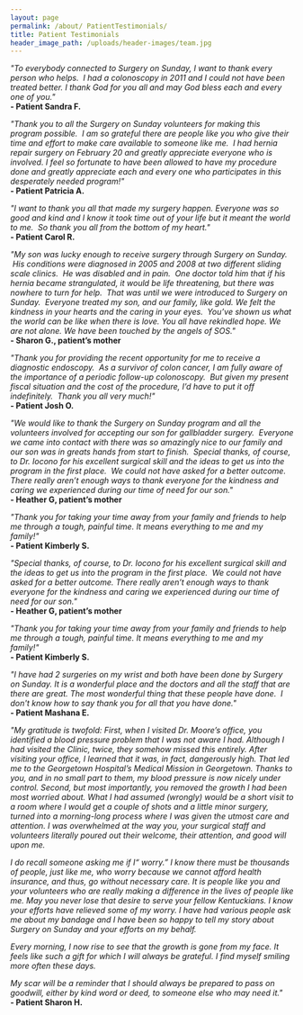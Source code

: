 ```yaml
---
layout: page
permalink: /about/ PatientTestimonials/
title: Patient Testimonials
header_image_path: /uploads/header-images/team.jpg
---
```



*"To everybody connected to Surgery on Sunday, I want to thank every person who helps. &nbsp;I had a colonoscopy in 2011 and I could not have been treated better. I thank God for you all and may God bless each and every one of you."&nbsp;*&nbsp;
<br>**- Patient Sandra F.**

*"Thank you to all the Surgery on Sunday volunteers for making this program possible. &nbsp;I am so grateful there are people like you who give their time and effort to make care available to someone like me. &nbsp;I had hernia repair surgery on February 20 and greatly appreciate everyone who is involved. I feel so fortunate to have been allowed to have my procedure done and greatly appreciate each and every one who participates in this desperately needed program!"&nbsp;*
<br>**- Patient Patricia A.**

*"I want to thank you all that made my surgery happen. Everyone was so good and kind and I know it took time out of your life but it meant the world to me. &nbsp;So thank you all from the bottom of my heart."&nbsp;*
<br>**- Patient Carol R.**

*"My son was lucky enough to receive surgery through Surgery on Sunday. &nbsp;His conditions were diagnosed in 2005 and 2008 at two different sliding scale clinics. &nbsp;He was disabled and in pain. &nbsp;One doctor told him that if his hernia became strangulated, it would be life threatening, but there was nowhere to turn for help. &nbsp;That was until we were introduced to Surgery on Sunday. &nbsp;Everyone treated my son, and our family, like gold. We felt the kindness in your hearts and the caring in your eyes. &nbsp;You’ve shown us what the world can be like when there is love. You all have rekindled hope. We are not alone. We have been touched by the angels of SOS."*&nbsp;
<br>**- Sharon G., patient’s mother**

*"Thank you for providing the recent opportunity for me to receive a diagnostic endoscopy. &nbsp;As a survivor of colon cancer, I am fully aware of the importance of a periodic follow-up colonoscopy. &nbsp;But given my present fiscal situation and the cost of the procedure, I’d have to put it off indefinitely. &nbsp;Thank you all very much!"*&nbsp;
<br>**- Patient Josh O.**

*"We would like to thank the Surgery on Sunday program and all the volunteers involved for accepting our son for gallbladder surgery. &nbsp;Everyone we came into contact with there was so amazingly nice to our family and our son was in greats hands from start to finish. &nbsp;Special thanks, of course, to Dr. Iocono for his excellent surgical skill and the ideas to get us into the program in the first place. &nbsp;We could not have asked for a better outcome. There really aren’t enough ways to thank everyone for the kindness and caring we experienced during our time of need for our son."&nbsp;*
<br>**- Heather G, patient’s mother**

*"Thank you for taking your time away from your family and friends to help me through a tough, painful time. It means everything to me and my family!"*&nbsp;
<br>**- Patient Kimberly S.**

*"Special thanks, of course, to Dr. Iocono for his excellent surgical skill and the ideas to get us into the program in the first place. &nbsp;We could not have asked for a better outcome. There really aren’t enough ways to thank everyone for the kindness and caring we experienced during our time of need for our son."*
<br>**- Heather G, patient’s mother**

*"Thank you for taking your time away from your family and friends to help me through a tough, painful time. It means everything to me and my family!"*&nbsp;
<br>**- Patient Kimberly S.**

*"I have had 2 surgeries on my wrist and both have been done by Surgery on Sunday. It is a wonderful place and the doctors and all the staff that are there are great. The most wonderful thing that these people have done. &nbsp;I don't know how to say thank you for all that you have done."&nbsp;*
<br>**- Patient Mashana E.**

*"My gratitude is twofold: First, when I visited Dr. Moore’s office, you identified a blood pressure problem that I was not aware I had. Although I had visited the Clinic, twice, they somehow missed this entirely. After visiting your office, I learned that it was, in fact, dangerously high. That led me to the Georgetown Hospital’s Medical Mission in Georgetown. Thanks to you, and in no small part to them, my blood pressure is now nicely under control. Second, but most importantly, you removed the growth I had been most worried about. What I had assumed (wrongly) would be a short visit to a room where I would get a couple of shots and a little minor surgery, turned into a morning-long process where I was given the utmost care and attention. I was overwhelmed at the way you, your surgical staff and volunteers literally poured out their welcome, their attention, and good will upon me.*

*I do recall someone asking me if I“ worry.” I know there must be thousands of people, just like me, who worry because we cannot afford health insurance, and thus, go without necessary care. It is people like you and your volunteers who are really making a difference in the lives of people like me. May you never lose that desire to serve your fellow Kentuckians. I know your efforts have relieved some of my worry. I have had various people ask me about my bandage and I have been so happy to tell my story about Surgery on Sunday and your efforts on my behalf.*

*Every morning, I now rise to see that the growth is gone from my face. It feels like such a gift for which I will always be grateful. I find myself smiling more often these days.*

*My scar will be a reminder that I should always be prepared to pass on goodwill, either by kind word or deed, to someone else who may need it."*
<br>**- Patient Sharon H.**
